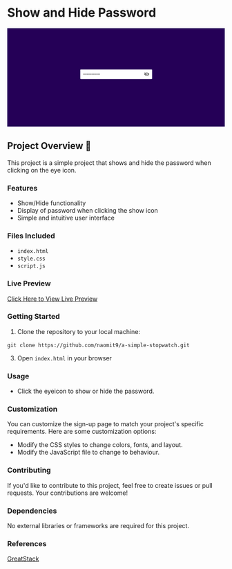 # Show and Hide Password
![Design preview for show and hide password](./Screenshot%202023-11-10%20085741.png)

## Project Overview 👋
This project is a simple project that shows and hide the password when clicking on the eye icon. 

### Features
* Show/Hide functionality
* Display of password when clicking the show icon
* Simple and intuitive user interface

### Files Included
* `index.html`
* `style.css`
* `script.js`

### Live Preview
[Click Here to View Live Preview](https://naomit9.github.io/show-hide-password/)

### Getting Started
1. Clone the repository to your local machine:
```
git clone https://github.com/naomit9/a-simple-stopwatch.git
```

3. Open `index.html` in your browser

### Usage
* Click the eyeicon to show or hide the password.

### Customization
You can customize the sign-up page to match your project's specific requirements. Here are some customization options:

* Modify the CSS styles to change colors, fonts, and layout.
* Modify the JavaScript file to change to behaviour.

### Contributing
If you'd like to contribute to this project, feel free to create issues or pull requests. Your contributions are welcome!

### Dependencies
No external libraries or frameworks are required for this project.

### References
[GreatStack](https://www.youtube.com/@GreatStackDev)



